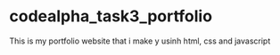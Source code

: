 # codealpha_task3_portfolio
This is my portfolio website that i make  y usinh html, css and javascript
